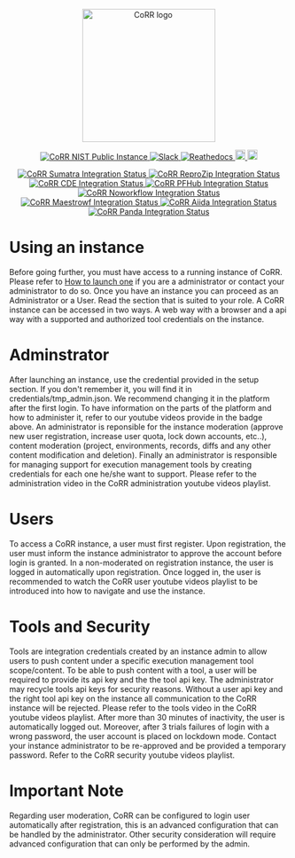 <p align="center">
    <img src="https://rawgit.com/usnistgov/corr/master/corr-view/frontend/images/logo.svg"
         height="240"
         alt="CoRR logo"
         class="inline"/>
</p>

<p align="center">
<a href="https://corr.nist.gov" target="_blank">
<img src="https://img.shields.io/badge/corr-nist-cyan.svg"
alt="CoRR NIST Public Instance">
</a>
<a href="https://corrworkspace.slack.com" target="_blank">
<img src="https://img.shields.io/badge/corr-slack-purple.svg"
alt="Slack">
</a>
<a href="http://corr.readthedocs.io/en/v0.2" target="_blank">
<img src="https://readthedocs.org/projects/corr/badge/?version=v0.2" alt="Reathedocs">
</a>
<a href="https://www.youtube.com/playlist?list=PLiWY1GXAXKFk4aSwI9CfyAoDwR6bjD8zV">
<img src="https://img.shields.io/badge/corr-youtube-red.svg" alt="Youtube Playlist" height="18">
</a>
<a href="https://github.com/usnistgov/corr/blob/master/LICENSE">
<img src="https://img.shields.io/badge/license-mit-blue.svg" alt="License" height="18">
</a>
</p>

<p align="center">
<a href="https://github.com/usnistgov/corr-sumatra" target="_blank">
<img src="https://img.shields.io/badge/corr-sumatra-green.svg"
alt="CoRR Sumatra Integration Status">
</a>
<a href="https://github.com/usnistgov/corr-reprozip" target="_blank">
<img src="https://img.shields.io/badge/corr-reprozip-green.svg"
alt="CoRR ReproZip Integration Status">
</a>
<a href="https://github.com/usnistgov/corr-cde" target="_blank">
<img src="https://img.shields.io/badge/corr-cde-green.svg"
alt="CoRR CDE Integration Status">
</a>
<a href="https://github.com/usnistgov/corr-pfhub" target="_blank">
<img src="https://img.shields.io/badge/corr-pfhub-orange.svg"
alt="CoRR PFHub Integration Status">
</a>
<a href="https://github.com/usnistgov/corr-noworkflow" target="_blank">
<img src="https://img.shields.io/badge/corr-noworkflow-red.svg"
alt="CoRR Noworkflow Integration Status">
</a>
<a href="https://github.com/usnistgov/corr-maestrowf" target="_blank">
<img src="https://img.shields.io/badge/corr-maestrowf-red.svg"
alt="CoRR Maestrowf Integration Status">
</a>
<a href="https://github.com/usnistgov/corr-aiida" target="_blank">
<img src="https://img.shields.io/badge/corr-aiida-red.svg"
alt="CoRR Aiida Integration Status">
</a>
<a href="https://github.com/usnistgov/corr-panda" target="_blank">
<img src="https://img.shields.io/badge/corr-panda-red.svg"
alt="CoRR Panda Integration Status">
</a>
</p>

# Using an instance

Before going further, you must have access to a running instance of CoRR. Please refer to
[How to launch one](./LAUNCH.md) if you are a administrator or contact your administrator to do so.
Once you have an instance you can proceed as an Administrator or a User. Read the section that is suited to your role.
A CoRR instance can be accessed in two ways. A web way with a browser and a api way with a supported and authorized
tool credentials on the instance.

# Adminstrator

After launching an instance, use the credential provided in the setup section. If you don't remember it, you will find it
in credentials/tmp_admin.json. We recommend changing it in the platform after the first login. To have information on the parts
of the platform and how to administer it, refer to our youtube videos provide in the badge above. An administrator is reponsible
for the instance moderation (approve new user registration, increase user quota, lock down accounts, etc..), content moderation
(project, environments, records, diffs and any other content modification and deletion). Finally an administrator is responsible
for managing support for execution management tools by creating credentials for each one he/she want to support. Please refer to
the administration video in the CoRR administration youtube videos playlist.

# Users

To access a CoRR instance, a user must first register. Upon registration, the user must inform the instance administrator to
approve the account before login is granted. In a non-moderated on registration instance, the user is logged in automatically upon
registration. Once logged in, the user is recommended to watch the CoRR user youtube videos playlist to be introduced into how to
navigate and use the instance.

# Tools and Security

Tools are integration credentials created by an instance admin to allow users to push content under a specific
execution management tool scope/content. To be able to push content with a tool, a user will be required to provide its
api key and the the tool api key. The administrator may recycle tools api keys for security reasons. Without a user api key
and the right tool api key on the instance all communication to the CoRR instance will be rejected. Please refer to the tools
video in the CoRR youtube videos playlist. After more than 30 minutes of inactivity, the user is automatically logged out.
Moreover, after 3 trials failures of login with a wrong password, the user account is placed on lockdown mode. Contact your
instance administrator to be re-approved and be provided a temporary password. Refer to the CoRR security youtube videos playlist.

# Important Note

Regarding user moderation, CoRR can be configured to login user automatically after registration, this is an advanced configuration
that can be handled by the administrator. Other security consideration will require advanced configuration that can only be performed
by the admin.
